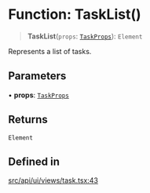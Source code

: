 # Function: TaskList()

> **TaskList**(`props`: [`TaskProps`](../interfaces/TaskProps.md)): `Element`

Represents a list of tasks.

## Parameters

• **props**: [`TaskProps`](../interfaces/TaskProps.md)

## Returns

`Element`

## Defined in

[src/api/ui/views/task.tsx:43](https://github.com/blacksmithgu/datacore/blob/b2f12b09abf3864956181ba4f5c7075bc281ce27/src/api/ui/views/task.tsx#L43)

